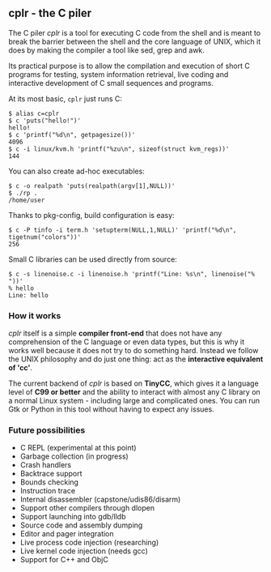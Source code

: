 ## cplr - the C piler

The C piler *cplr* is a tool for executing C code from the shell and is meant to break the barrier between the shell and the core language of UNIX, which it does by making the compiler a tool like sed, grep and awk.

Its practical purpose is to allow the compilation and execution of short C programs for testing, system information retrieval, live coding and interactive development of C small sequences and programs.

At its most basic, `cplr` just runs C:
```
$ alias c=cplr
$ c 'puts("hello!")'
hello!
$ c 'printf("%d\n", getpagesize())'
4096
$ c -i linux/kvm.h 'printf("%zu\n", sizeof(struct kvm_regs))'
144
```

You can also create ad-hoc executables:
```
$ c -o realpath 'puts(realpath(argv[1],NULL))'
$ ./rp .
/home/user
```

Thanks to pkg-config, build configuration is easy:
```
$ c -P tinfo -i term.h 'setupterm(NULL,1,NULL)' 'printf("%d\n", tigetnum("colors"))'
256
```

Small C libraries can be used directly from source:
```
$ c -s linenoise.c -i linenoise.h 'printf("Line: %s\n", linenoise("% "))'
% hello
Line: hello
```

### How it works

*cplr* itself is a simple **compiler front-end** that does not have any comprehension of the C language or even data types, but this is why it works well because it does not try to do something hard. Instead we follow the UNIX philosophy and do just one thing: act as the **interactive equivalent of 'cc'**.

The current backend of *cplr* is based on **TinyCC**, which gives it a language level of **C99 or better** and the ability to interact with almost any C library on a normal Linux system - including large and complicated ones. You can run Gtk or Python in this tool without having to expect any issues.

### Future possibilities

 * C REPL (experimental at this point)
 * Garbage collection (in progress)
 * Crash handlers
 * Backtrace support
 * Bounds checking
 * Instruction trace
 * Internal disassembler (capstone/udis86/disarm)
 * Support other compilers through dlopen
 * Support launching into gdb/lldb
 * Source code and assembly dumping
 * Editor and pager integration
 * Live process code injection (researching)
 * Live kernel code injection (needs gcc)
 * Support for C++ and ObjC

